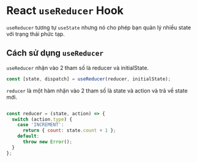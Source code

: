 # React `useReducer` Hook

`useReducer` tương tự `useState` nhưng nó cho phép bạn quản lý nhiều state với trạng thái phức tạp.


## Cách sử dụng `useReducer`

`useReducer` nhận vào 2 tham số là reducer và initialState.

```js
const [state, dispatch] = useReducer(reducer, initialState);
```

`reducer` là một hàm nhận vào 2 tham số là state và action và trả về state mới.

```js

const reducer = (state, action) => {
  switch (action.type) {
    case 'INCREMENT':
      return { count: state.count + 1 };
    default:
      throw new Error();
  }
};

```
